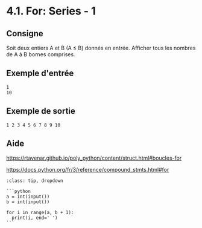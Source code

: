 # 4.1. For: Series - 1

## Consigne

Soit deux entiers A et B (A ≤ B) donnés en entrée. Afficher tous les nombres de A à B bornes comprises.

## Exemple d'entrée

```
1
10
```

## Exemple de sortie

```
1 2 3 4 5 6 7 8 9 10
```

## Aide

https://rtavenar.github.io/poly_python/content/struct.html#boucles-for

https://docs.python.org/fr/3/reference/compound_stmts.html#for

<div id="pad"></div>
            <script>Pythonpad('pad', {'id': '4.1.', 'title': 'Testez votre solution ici', 'src': '# Read an integer:\n# a = int(input())\n# Print a value:\n# print(a)\n'})</script>


````{admonition} Cliquez ici pour voir la solution
:class: tip, dropdown

```python
a = int(input())
b = int(input())

for i in range(a, b + 1):
  print(i, end=' ')
```
````
